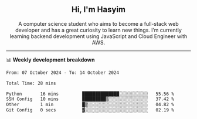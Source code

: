 <h2 align="center">Hi, I'm Hasyim</h2>

<p align="center">A computer science student who aims to become a full-stack web developer and has a great curiosity to learn new things. I’m currently learning backend development using JavaScript and Cloud Engineer with AWS.</p>

---

📊 **Weekly development breakdown**

<!--START_SECTION:waka-->

```txt
From: 07 October 2024 - To: 14 October 2024

Total Time: 28 mins

Python       16 mins         ██████████████░░░░░░░░░░░   55.56 %
SSH Config   10 mins         █████████▒░░░░░░░░░░░░░░░   37.42 %
Other        1 min           █▒░░░░░░░░░░░░░░░░░░░░░░░   04.82 %
Git Config   0 secs          ▓░░░░░░░░░░░░░░░░░░░░░░░░   02.19 %
```

<!--END_SECTION:waka-->

<!-- - You can reach me on **hasyim11c@gmail.com** -->
